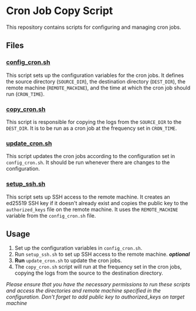 # Cron Job Copy Script

This repository contains scripts for configuring and managing cron jobs.

## Files

### [config_cron.sh](config_cron.sh)

This script sets up the configuration variables for the cron jobs. It defines the source directory (`SOURCE_DIR`), the destination directory (`DEST_DIR`), the remote machine (`REMOTE_MACHINE`), and the time at which the cron job should run (`CRON_TIME`).

### [copy_cron.sh](copy_cron.sh)

This script is responsible for copying the logs from the `SOURCE_DIR` to the `DEST_DIR`. It is to be run as a cron job at the frequency set in `CRON_TIME`.

### [update_cron.sh](update_cron.sh)

This script updates the cron jobs according to the configuration set in `config_cron.sh`. It should be run whenever there are changes to the configuration.

### [setup_ssh.sh](setup_ssh.sh)

This script sets up SSH access to the remote machine. It creates an ed25519 SSH key if it doesn't already exist and copies the public key to the `authorized_keys` file on the remote machine. It uses the `REMOTE_MACHINE` variable from the `config_cron.sh` file.


## Usage

1. Set up the configuration variables in `config_cron.sh`.
2. Run `setup_ssh.sh` to set up SSH access to the remote machine. ***optional***
3. **Run** `update_cron.sh` to update the cron jobs.
4. The `copy_cron.sh` script will run at the frequency set in the cron jobs, copying the logs from the source to the destination directory.


*Please ensure that you have the necessary permissions to run these scripts and access the directories and remote machine specified in the configuration.*
*Don't forget to add public key to authorized_keys on target machine*
